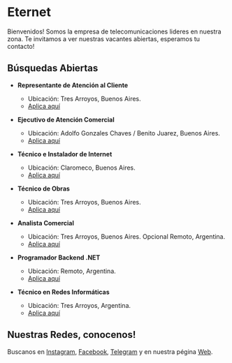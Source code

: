 # Eternet 

Bienvenidos! Somos la empresa de telecomunicaciones lideres en nuestra zona. Te invitamos a ver nuestras vacantes abiertas, esperamos tu contacto!

## Búsquedas Abiertas

- **Representante de Atención al Cliente**
  - Ubicación: Tres Arroyos, Buenos Aires.
  - [Aplica aquí](https://forms.office.com/r/Y1GLShFGjW)

- **Ejecutivo de Atención Comercial**
  - Ubicación: Adolfo Gonzales Chaves / Benito Juarez, Buenos Aires.
  - [Aplica aquí](https://forms.office.com/r/Q4RxL09szP)

- **Técnico e Instalador de Internet**
  - Ubicación: Claromeco, Buenos Aires.
  - [Aplica aquí](mailto:carolina.pelanda@eternet.cc)

- **Técnico de Obras**
  - Ubicación: Tres Arroyos, Buenos Aires.
  - [Aplica aquí](https://forms.office.com/r/xRxdYjXuLu)

- **Analista Comercial**
  - Ubicación: Tres Arroyos, Buenos Aires. Opcional Remoto, Argentina.
  - [Aplica aquí](https://forms.office.com/r/adGSQr28pX)

- **Programador Backend .NET**
  - Ubicación: Remoto, Argentina.
  - [Aplica aquí](https://forms.office.com/r/qAwvUKe3F7)

- **Técnico en Redes Informáticas**
  - Ubicación: Tres Arroyos, Argentina.
  - [Aplica aquí](https://forms.office.com/r/TFdq8JkPL2)

    


## Nuestras Redes, conocenos!

Buscanos en [Instagram](https://www.instagram.com/eternet.oficial/), [Facebook](https://www.facebook.com/Eternet.Oficial/), [Telegram](https://t.me/EternetSRL_bot) y en nuestra pégina [Web](https://www.eternet.com.ar/).
